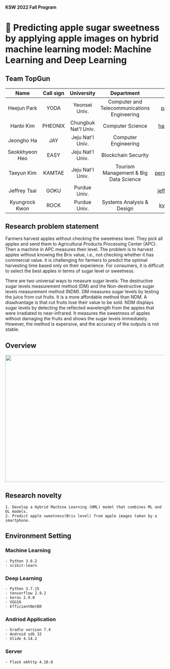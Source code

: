 #### KSW 2022 Fall Program

# 🍎 Predicting apple sugar sweetness by applying apple images on hybrid machine learning model: Machine Learning and Deep Learning    


## Team TopGun
    
| Name         |Call sign| University               | Department                                   | Email               | Github    |
| :-----------------:| :---------: | :------------------------: | :------------------------------------: | :-------------------: | :-------------------------: |
| Heejun Park |YODA   | Yeonsei Univ.| Computer and Telecommunications Engineering|parkie0517@gmail.com| https://github.com/parkie0517|
| Hanbi Kim |PHEONIX  | Chungbuk Nat'l Univ.   | Computer Science | hanbikim20@g.cbnu.ac.kr  | https://github.com/hanbikim    |
| Jeongho Ha |JAY | Jeju Nat'l Univ.       | Computer Engineering | hjh4212@naver.com| https://github.com/hjh1248    |
| Seokkhyeon Heo|EASY | Jeju Nat'l Univ.   | Blockchain Security |gj4535@gmail.com| https://github.com/gj1515   |
| Taeyun Kim |KAMTAE  | Jeju Nat'l Univ.  | Tourism Management & Big Data Science |persimm0ncrack@gmail.com| https://github.com/kamtae |
| Jeffrey Tsai| GOKU | Purdue Univ.  |  | jeffrey051622@gmail.com    ||
| Kyungrock Kwon| ROCK | Purdue Univ.  | Systems Analysis & Design |kyungrock99@gmail.com |  |


    

## Research problem statement
Farmers harvest apples without checking the sweetness level. They pick all apples and send them to Agricultural Products Processing Center (APC). Then a machine in APC measures their level. The problem is to harvest apples without knowing the Brix value, i.e., not checking whether it has commercial value. it is challenging for farmers to predict the optimal harvesting time based only on their experience. For consumers, it is difficult to select the best apples in terms of sugar level or sweetness.     

There are two universal ways to measure sugar levels: The destructive sugar levels measurement method (DM) and the Non-destructive sugar levels measurement method (NDM). DM measures sugar levels by testing the juice from cut fruits. It is a more affordable method than NDM. A disadvantage is that cut fruits lose their value to be sold. NDM displays sugar levels by detecting the reflected wavelength from the apples that were irradiated to near-infrared. It measures the sweetness of apples without damaging the fruits and shows the sugar levels immediately. However, the method is expensive, and the accuracy of the outputs is not stable. 

## Overview
<img src="https://user-images.githubusercontent.com/74577775/205945438-5faaf282-02d7-4372-9d20-1ca4fb6f3356.png" width="900" height="400"></img>

## Research novelty

    1. Develop a Hybrid Machine Learning (HML) model that combines ML and DL models.
    2. Predict apple sweetness(Brix level) from apple images taken by a smartphone.

## Environment Setting
### Machine Learning
    - Python 3.8.2
    - scikit-learn
### Deep Learning
    - Python 3.7.15 
    - tensorflow 2.9.2
    - keras 2.9.0
    - VGG16
    - EfficientNetB0
### Andriod Application
    - Gradle version 7.4
    - Android sdk 32
    - Glide 4.14.2
### Server
    - Flask okhttp 4.10.0


   
